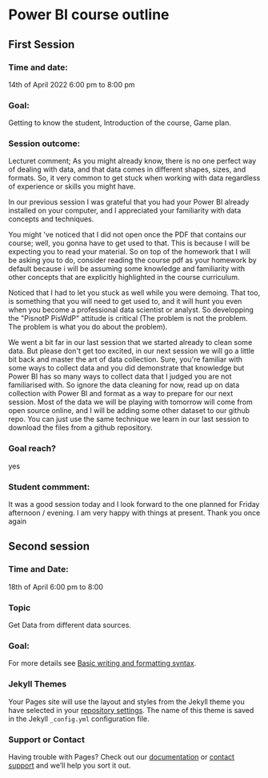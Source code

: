 # Power BI course outline


## First Session

### Time and date: 
14th of April 2022 6:00 pm to 8:00 pm

### Goal: 
Getting to know the student, Introduction of the course, Game plan.

### Session outcome:

Lecturet comment;
As you might already know, there is no one perfect way of dealing with data, and that data comes in different  shapes, sizes, and formats. So, it very common to get stuck when working with data regardless of experience or skills you might have.


In our previous session I was grateful that you had your Power BI already installed on your computer, and I appreciated your familiarity with data concepts and techniques. 

You might 've noticed that I did not open once the PDF that contains our course; well, you gonna have to get used to that. This is because I will be expecting you to read your material. So on top of the homework that I will be asking you to do, consider reading the course pdf as your homework by default because i will be assuming some knowledge and familiarity with other concepts that are explicitly highlighted in the course curriculum.


Noticed that I had to let you stuck as well while you were demoing. That too, is something that you will need to get used to, and it will hunt you even when you become a professional data scientist or analyst. So developping the "PisnotP PisWdP" attitude is critical (The problem is not the problem. The problem is what you do about the problem).


We went a bit far in our last session that we started already to clean some data. But please don't  get too excited, in our next session we will go a little bit back and master the art of data collection. Sure, you're familiar with some ways to collect data and you did demonstrate that knowledge but Power BI has so many ways to collect data that I judged you are not familiarised with. So ignore the data cleaning for now, read up on data collection with Power BI and format as a way to prepare for our next session. Most of the data we will be playing with tomorrow will come from open source online, and I will be adding some other dataset to our github repo. You can just use the same technique we learn in our last session to download the files from a github repository.

### Goal reach?
yes

### Student commment:
It was a good session today and I look forward to the one planned for Friday afternoon / evening.
I am very happy with things at present. Thank you once again



## Second session

### Time and Date:
18th of April 6:00 pm to 8:00

### Topic 
Get Data from different data sources.

### Goal:





For more details see [Basic writing and formatting syntax](https://docs.github.com/en/github/writing-on-github/getting-started-with-writing-and-formatting-on-github/basic-writing-and-formatting-syntax).

### Jekyll Themes

Your Pages site will use the layout and styles from the Jekyll theme you have selected in your [repository settings](https://github.com/py-tony/school-of-it-chad/settings/pages). The name of this theme is saved in the Jekyll `_config.yml` configuration file.

### Support or Contact

Having trouble with Pages? Check out our [documentation](https://docs.github.com/categories/github-pages-basics/) or [contact support](https://support.github.com/contact) and we’ll help you sort it out.
